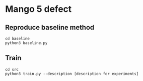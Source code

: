 # Mango 5 defect

## Reproduce baseline method
    cd baseline
    python3 baseline.py

## Train
    cd src
    python3 train.py --description [description for experiments]
